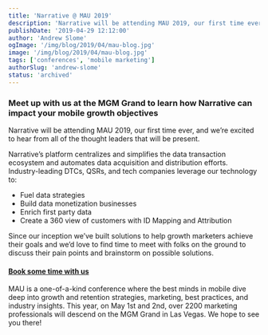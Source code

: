 ```yaml
---
title: 'Narrative @ MAU 2019'
description: 'Narrative will be attending MAU 2019, our first time ever, and we’re excited to hear from all of the thought leaders that will be present.'
publishDate: '2019-04-29 12:12:00'
author: 'Andrew Slome'
ogImage: '/img/blog/2019/04/mau-blog.jpg'
image: '/img/blog/2019/04/mau-blog.jpg'
tags: ['conferences', 'mobile marketing']
authorSlug: 'andrew-slome'
status: 'archived'
---
```

### Meet up with us at the MGM Grand to learn how Narrative can impact your mobile growth objectives

Narrative will be attending MAU 2019, our first time ever, and we’re excited to hear from all of the thought leaders that will be present.

Narrative’s platform centralizes and simplifies the data transaction ecosystem and automates data acquisition and distribution efforts. Industry-leading DTCs, QSRs, and tech companies leverage our technology to:

* Fuel data strategies
* Build data monetization businesses
* Enrich first party data
* Create a 360 view of customers with ID Mapping and Attribution

Since our inception we’ve built solutions to help growth marketers achieve their goals and we’d love to find time to meet with folks on the ground to discuss their pain points and brainstorm on possible solutions.

#### [Book some time with us](https://narrative.io/get-started)

MAU is a one-of-a-kind conference where the best minds in mobile dive deep into growth and retention strategies, marketing, best practices, and industry insights. This year, on May 1st and 2nd, over 2200 marketing professionals will descend on the MGM Grand in Las Vegas. We hope to see you there!
